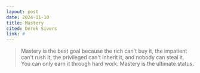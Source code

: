 ```yaml
---
layout: post
date: 2024-11-10
title: Mastery
cited: Derek Sivers
link: #
---
```


> Mastery is the best goal because the rich can't buy it, the impatient can't rush it, the privileged can't inherit it, and nobody can steal it. You can only earn it through hard work. Mastery is the ultimate status.
